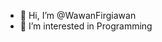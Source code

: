 - 👋 Hi, I’m @WawanFirgiawan
- 👀 I’m interested in Programming

<!---
WawanFirgiawan/WawanFirgiawan is a ✨ special ✨ repository because its `README.md` (this file) appears on your GitHub profile.
You can click the Preview link to take a look at your changes.
--->

